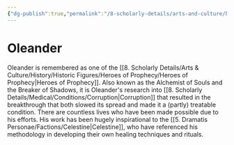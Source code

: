 ```yaml
---
{"dg-publish":true,"permalink":"/8-scholarly-details/arts-and-culture/history/historic-figures/heroes-of-prophecy/oleander/","noteIcon":""}
---
```


# Oleander

Oleander is remembered as one of the [[8. Scholarly Details/Arts & Culture/History/Historic Figures/Heroes of Prophecy/Heroes of Prophecy\|Heroes of Prophecy]]. Also known as the Alchemist of Souls and the Breaker of Shadows, it is Oleander's research into [[8. Scholarly Details/Medical/Conditions/Corruption\|Corruption]] that resulted in the breakthrough that both slowed its spread and made it a (partly) treatable condition. There are countless lives who have been made possible due to his efforts. His work has been hugely inspirational to the [[5. Dramatis Personae/Factions/Celestine\|Celestine]], who have referenced his methodology in developing their own healing techniques and rituals. 